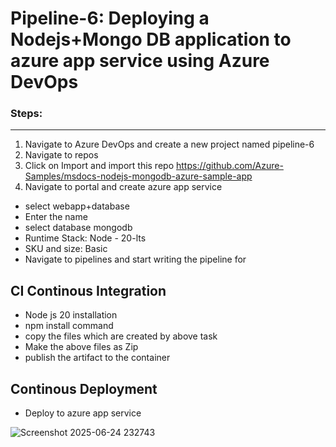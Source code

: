 # Pipeline-6: Deploying a Nodejs+Mongo DB application to azure app service using Azure DevOps
### Steps:
---------
1. Navigate to Azure DevOps and create a new project named pipeline-6
2. Navigate to repos
3. Click on Import and import this repo https://github.com/Azure-Samples/msdocs-nodejs-mongodb-azure-sample-app
4. Navigate to portal and create azure app service
- select webapp+database
- Enter the name
- select database mongodb
- Runtime Stack: Node - 20-lts
- SKU and size: Basic
- Navigate to pipelines and start writing the pipeline for

## CI Continous Integration
- Node js 20 installation
- npm install command
- copy the files which are created by above task
- Make the above files as Zip
- publish the artifact to the container
## Continous Deployment
- Deploy to azure app service

![Screenshot 2025-06-24 232743](https://github.com/user-attachments/assets/9f2a792d-8748-4743-a663-0e49a41e0218)
